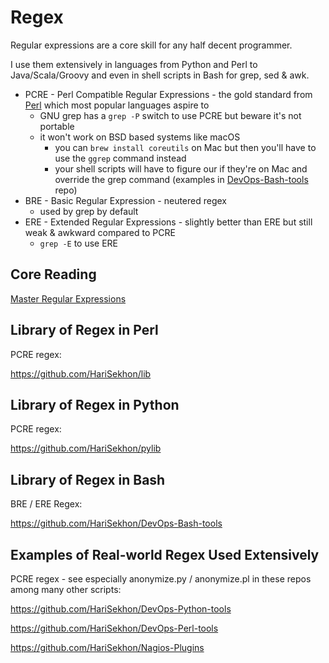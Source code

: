 # Regex

Regular expressions are a core skill for any half decent programmer.

I use them extensively in languages from Python and Perl to Java/Scala/Groovy and even in shell scripts in Bash
for grep, sed & awk.

- PCRE - Perl Compatible Regular Expressions - the gold standard from [Perl](perl.md) which most popular languages aspire to
  - GNU grep has a `grep -P` switch to use PCRE but beware it's not portable
  - it won't work on BSD based systems like macOS
    - you can `brew install coreutils` on Mac but then you'll have to use the `ggrep` command instead
    - your shell scripts will have to figure our if they're on Mac and override the grep command (examples in
[DevOps-Bash-tools](https://github.com/HariSekhon/DevOps-Bash-tools) repo)
- BRE - Basic Regular Expression - neutered regex
  - used by grep by default
- ERE - Extended Regular Expressions - slightly better than ERE but still weak & awkward compared to PCRE
  - `grep -E` to use ERE

## Core Reading

[Master Regular Expressions](https://www.amazon.com/Mastering-Regular-Expressions-Jeffrey-Friedl/dp/0596528124/)

## Library of Regex in Perl

PCRE regex:

https://github.com/HariSekhon/lib

## Library of Regex in Python

PCRE regex:

https://github.com/HariSekhon/pylib

## Library of Regex in Bash

BRE / ERE Regex:

https://github.com/HariSekhon/DevOps-Bash-tools

## Examples of Real-world Regex Used Extensively

PCRE regex - see especially anonymize.py / anonymize.pl in these repos among many other scripts:

https://github.com/HariSekhon/DevOps-Python-tools

https://github.com/HariSekhon/DevOps-Perl-tools

https://github.com/HariSekhon/Nagios-Plugins

